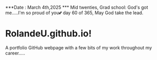 ***Date : March 4th,2025 *** Mid twenties, Grad school: God's got me.....I'm so proud of you💕 day 60 of 365, May God take the lead.
# RolandeU.github.io!

A portfolio GitHub webpage with a few bits of my work throughout my career.....




